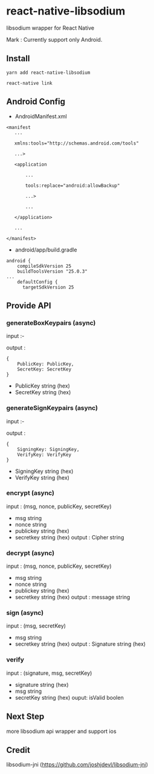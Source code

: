 # react-native-libsodium
libsodium wrapper for React Native

Mark : Currently support only Android.

## Install

```
yarn add react-native-libsodium
```

```
react-native link
```


## Android Config
 * AndroidManifest.xml

 ```
<manifest
    ...

    xmlns:tools="http://schemas.android.com/tools"

    ...>

    <application

        ...

        tools:replace="android:allowBackup"

        ...>

        ...

    </application>

    ...

</manifest>
 ```

* android/app/build.gradle

```
android {
    compileSdkVersion 25
    buildToolsVersion "25.0.3"
...
    defaultConfig {
      targetSdkVersion 25
```

## Provide API

### generateBoxKeypairs (async)
input :-

output :
```
{
    PublicKey: PublicKey,
    SecretKey: SecretKey
}
```
* PublicKey string (hex)
* SecretKey string (hex)

### generateSignKeypairs (async)
input :-

output :
```
{
    SigningKey: SigningKey,
    VerifyKey: VerifyKey
}
```
* SigningKey string (hex)
* VerifyKey string (hex)

### encrypt (async)
input : (msg, nonce, publicKey, secretKey)
* msg string
* nonce string
* publickey string (hex)
* secretkey string (hex)
output : Cipher string

### decrypt (async)
input : (msg, nonce, publicKey, secretKey)
* msg string
* nonce string
* publickey string (hex)
* secretkey string (hex)
output : message string

### sign (async)
input : (msg, secretKey)
* msg string
* secretkey string (hex)
output : Signature string (hex)

### verify
input : (signature, msg, secretKey)
* signature string (hex)
* msg string
* secretKey string (hex)
ouput: isValid boolen

## Next Step
more libsodium api wrapper and support ios

## Credit
libsodium-jni (https://github.com/joshjdevl/libsodium-jni)
